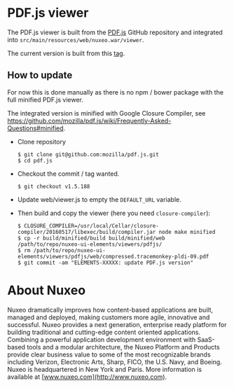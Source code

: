 # PDF.js viewer

The PDF.js viewer is built from the [PDF.js](https://github.com/mozilla/pdf.js/) GitHub repository and integrated into `src/main/resources/web/nuxeo.war/viewer`.

The current version is built from this [tag](https://github.com/mozilla/pdf.js/tree/v1.5.188).

## How to update

For now this is done manually as there is no npm / bower package with the full minified PDF.js viewer.

The integrated version is minified with Google Closure Compiler, see https://github.com/mozilla/pdf.js/wiki/Frequently-Asked-Questions#minified.

* Clone repository

      $ git clone git@github.com:mozilla/pdf.js.git
      $ cd pdf.js

* Checkout the commit / tag wanted.

      $ git checkout v1.5.188

* Update web/viewer.js to empty the `DEFAULT_URL` variable.

* Then build and copy the viewer (here you need `closure-compiler`):

      $ CLOSURE_COMPILER=/usr/local/Cellar/closure-compiler/20160517/libexec/build/compiler.jar node make minified
      $ cp -r build/minified/build build/minified/web /path/to/repo/nuxeo-ui-elements/viewers/pdfjs/
      $ rm /path/to/repo/nuxeo-ui-elements/viewers/pdfjs/web/compressed.tracemonkey-pldi-09.pdf
      $ git commit -am "ELEMENTS-XXXXX: update PDF.js version"

# About Nuxeo

Nuxeo dramatically improves how content-based applications are built, managed and deployed, making customers more agile, innovative and successful. Nuxeo provides a next generation, enterprise ready platform for building traditional and cutting-edge content oriented applications. Combining a powerful application development environment with SaaS-based tools and a modular architecture, the Nuxeo Platform and Products provide clear business value to some of the most recognizable brands including Verizon, Electronic Arts, Sharp, FICO, the U.S. Navy, and Boeing. Nuxeo is headquartered in New York and Paris. More information is available at [www.nuxeo.com](http://www.nuxeo.com).
